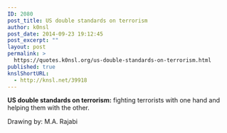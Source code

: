 ```yaml
---
ID: 2080
post_title: US double standards on terrorism
author: k0nsl
post_date: 2014-09-23 19:12:45
post_excerpt: ""
layout: post
permalink: >
  https://quotes.k0nsl.org/us-double-standards-on-terrorism.html
published: true
knslShortURL:
  - http://knsl.net/39918
---
```

<strong>US double standards on terrorism:</strong> fighting terrorists with one hand and helping them with the other.

Drawing by: M.A. Rajabi